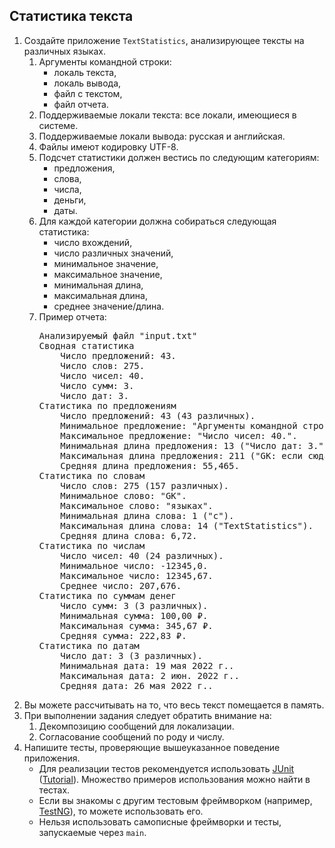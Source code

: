 ## Статистика текста

<ol><li>
Создайте приложение <code>TextStatistics</code>,
анализирующее тексты на различных языках.
<ol><li>
        Аргументы командной строки:
        <ul><li>локаль текста,</li><li>локаль вывода,</li><li>файл с текстом,</li><li>файл отчета.</li></ul></li><li>
        Поддерживаемые локали текста: все локали, имеющиеся в системе.
    </li><li>
        Поддерживаемые локали вывода: русская и английская.
    </li><li>
        Файлы имеют кодировку UTF-8.
    </li><li>
        Подсчет статистики должен вестись по следующим категориям:
        <ul><li>предложения,</li><li>слова,</li><li>числа,</li><li>деньги,</li><li>даты.</li></ul></li><li>
        Для каждой категории должна собираться следующая статистика:
        <ul><li>число вхождений,</li><li>число различных значений,</li><li>минимальное значение,</li><li>максимальное значение,</li><li>минимальная длина,</li><li>максимальная длина,</li><li>среднее значение/длина.</li></ul></li><li>
        Пример отчета:
<pre>Анализируемый файл "input.txt"
Сводная статистика
    Число предложений: 43.
    Число слов: 275.
    Число чисел: 40.
    Число сумм: 3.
    Число дат: 3.
Статистика по предложениям
    Число предложений: 43 (43 различных).
    Минимальное предложение: "Аргументы командной строки: локаль текста, локаль вывода, файл с текстом, файл отчета.".
    Максимальное предложение: "Число чисел: 40.".
    Минимальная длина предложения: 13 ("Число дат: 3.").
    Максимальная длина предложения: 211 ("GK: если сюда поставить реальное предложение, то процесс не сойдётся").
    Средняя длина предложения: 55,465.
Статистика по словам
    Число слов: 275 (157 различных).
    Минимальное слово: "GK".
    Максимальное слово: "языках".
    Минимальная длина слова: 1 ("с").
    Максимальная длина слова: 14 ("TextStatistics").
    Средняя длина слова: 6,72.
Статистика по числам
    Число чисел: 40 (24 различных).
    Минимальное число: -12345,0.
    Максимальное число: 12345,67.
    Среднее число: 207,676.
Статистика по суммам денег
    Число сумм: 3 (3 различных).
    Минимальная сумма: 100,00&nbsp;₽.
    Максимальная сумма: 345,67&nbsp;₽.
    Средняя сумма: 222,83&nbsp;₽.
Статистика по датам
    Число дат: 3 (3 различных).
    Минимальная дата: 19 мая 2022 г..
    Максимальная дата: 2 июн. 2022 г..
    Средняя дата: 26 мая 2022 г..
</pre></li></ol></li><li>
    Вы можете рассчитывать на то, что весь текст помещается в память.
</li><li>
    При выполнении задания следует обратить внимание на:
    <ol><li>Декомпозицию сообщений для локализации.</li><li>Согласование сообщений по роду и числу.</li></ol></li><li>
    Напишите тесты, проверяющие вышеуказанное поведение приложения.
    <ul><li>
            Для реализации тестов рекомендуется использовать
            <a href="https://junit.org/junit5/">JUnit</a>
            (<a href="https://www.petrikainulainen.net/programming/testing/junit-5-tutorial-writing-our-first-test-class/">Tutorial</a>).
            Множество примеров использования можно найти в тестах.
        </li><li>
            Если вы знакомы с другим тестовым фреймворком
            (например, <a href="https://testng.org/">TestNG</a>),
            то можете использовать его.
        </li><li>
            Нельзя использовать самописные фреймворки и тесты,
            запускаемые через <code>main</code>.
        </li></ul></li></ol>